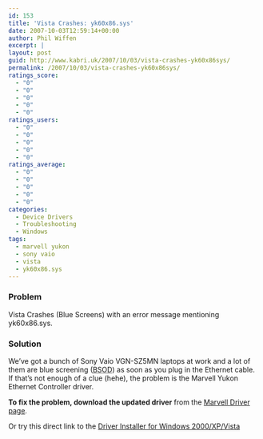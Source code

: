 ```yaml
---
id: 153
title: 'Vista Crashes: yk60x86.sys'
date: 2007-10-03T12:59:14+00:00
author: Phil Wiffen
excerpt: |
layout: post
guid: http://www.kabri.uk/2007/10/03/vista-crashes-yk60x86sys/
permalink: /2007/10/03/vista-crashes-yk60x86sys/
ratings_score:
  - "0"
  - "0"
  - "0"
  - "0"
  - "0"
ratings_users:
  - "0"
  - "0"
  - "0"
  - "0"
  - "0"
ratings_average:
  - "0"
  - "0"
  - "0"
  - "0"
  - "0"
categories:
  - Device Drivers
  - Troubleshooting
  - Windows
tags:
  - marvell yukon
  - sony vaio
  - vista
  - yk60x86.sys
---
```

### Problem

Vista Crashes (Blue Screens) with an error message mentioning yk60x86.sys.

### Solution

We&#8217;ve got a bunch of Sony Vaio VGN-SZ5MN laptops at work and a lot of them are blue screening (<acronym title="Blue Screen of Death">BSOD</acronym>) as soon as you plug in the Ethernet cable. If that&#8217;s not enough of a clue (hehe), the problem is the Marvell Yukon Ethernet Controller driver. 

**To fix the problem, download the updated driver** from the [Marvell Driver page](http://www.marvell.com/drivers/).

Or try this direct link to the [Driver Installer for Windows 2000/XP/Vista](http://www.marvell.com/drivers/driverDisplay.do?dId=175&pId=39)